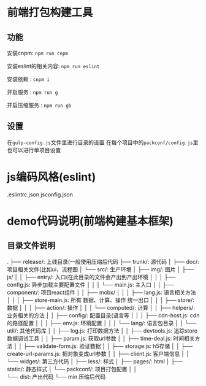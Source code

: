 # 前端打包构建工具

## 功能 

安装cnpm: ```npm run cnpm```

安装eslint的相关内容: ```npm run eslint```

安装依赖 : ```cnpm i```

开启服务 : ```npm run g```

开启压缩服务 : ```npm run gb```

## 设置 

在```gulp-config.js```文件里进行目录的设置
在每个项目中的```packconf/config.js```里也可以进行单项目设置

# js编码风格(eslint)
.eslintrc.json
jsconfig.json

# demo代码说明(前端构建基本框架)

## 目录文件说明
.
├── release/: 上线目录(一般使用压缩后代码
├── trunk/: 源代码
│   ├── doc/: 项目相关文件(比如ui，流程图
│   └── src/: 生产环境
│       ├── img/: 图片
│       ├── js/
│       │   ├── entry/: 入口(在此目录的文件会产出到产出环境
│       │   │   ├── config.js: 异步加载主要配置文件
│       │   │   └── main.js: 主入口
│       │   ├── component/: 项目react组件
│       │   ├── mobx/
│       │   │   ├── lang.js: 语言相关方法
│       │   │   ├── store-main.js: 所有 数据、计算、操作 统一出口
│       │   │   ├── store/: 数据
│       │   │   ├── action/: 操作
│       │   │   └── computed/: 计算
│       │   ├── helpers/: 业务相关的方法
│       │   ├── config/: 配置目录(语言等
│       │   │   ├── cdn-host.js: cdn的路径配置
│       │   │   ├── env.js: 环境配置
│       │   │   └── lang/: 语言包目录
│       │   └── util/: 其他代码库
│       │       ├── log.js: 打印数据方法
│       │       ├── devtools.js: 追踪store数据调试工具
│       │       ├── param.js: 获取url参数
│       │       ├── time-deal.js: 时间相关方法
│       │       ├── validate-form.js: 验证数据
│       │       ├── storage.js: h5存储
│       │       ├── create-url-params.js: 把对象变成url参数
│       │       ├── client.js: 客户端信息
│       │       └── widget/: 第三方代码
│       ├── less/: 样式
│       ├── pages/: html
│       ├── static/: 静态样式
│       └── packconf/: 项目打包配置
│
│        
└── dist: 产出代码
    └── min 压缩后代码

